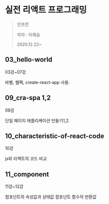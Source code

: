 # 실전 리액트 프로그래밍
>인프런
>
>저자 : 이재승
>
>2020.12.22~

## 03_hello-world 
03강~07강

바벨, 웹팩, create-react-app 사용.

## 09_cra-spa 1,2
09강

단일 페이지 애플리케이션 만들기1,2.

## 10_characteristic-of-react-code
 10강

 js와 리액트의 코드 비교

 ## 11_component
 11강~12강

 컴포넌트의 속성값과 상태값
 컴포넌트 함수의 반환값

 
